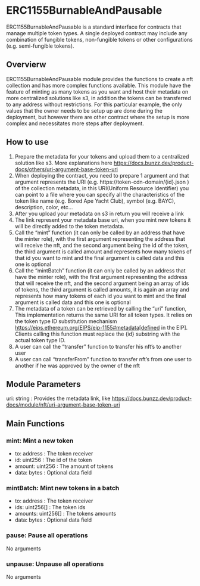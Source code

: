 # ERC1155BurnableAndPausable

ERC1155BurnableAndPausable is a standard interface for contracts that manage multiple token types. A single deployed contract may include any combination of fungible tokens, non-fungible tokens or other configurations (e.g. semi-fungible tokens).

## Overvierw

ERC1155BurnableAndPausable module provides the functions to create a nft collection and has more complex functions available. This module have the feature of minting as many tokens as you want and host their metadata on more centralized solutions like s3, in addition the tokens can be transferred to any address without restrictions. For this particular example, the only values that the owner needs to be setup up are done during the deployment, but however there are other contract where the setup is more complex and necessitates more steps after deployment.

## How to use

1. Prepare the metadata for your tokens and upload them to a centralized solution like s3. More explanations here https://docs.bunzz.dev/product-docs/others/uri-argument-base-token-uri
2. When deploying the contract, you need to prepare 1 argument and that argument represents the URI (e.g. https://token-cdn-domain/{id}.json ) of the collection metadata, in this URI(Uniform Resource Identifier) you can point to a file where you can specify all the characteristics of the token like name (e.g. Bored Ape Yacht Club), symbol (e.g. BAYC), description, color, etc...
3. After you upload your metadata on s3 in return you will receive a link
4. The link represent your metadata base uri, when you mint new tokens it will be directly added to the token metadata.
5. Call the “mint” function (it can only be called by an address that have the minter role), with the first argument representing the address that will receive the nft, and the second argument being the id of the token, the third argument is called amount and represents how many tokens of that id you want to mint and the final argument is called data and this one is optional
6. Call the “mintBatch” function (it can only be called by an address that have the minter role), with the first argument representing the address that will receive the nft, and the second argument being an array of ids of tokens, the third argument is called amounts, it is again an array and represents how many tokens of each id you want to mint and the final argument is called data and this one is optional
7. The metadata of a token can be retrieved by calling the “uri” function, This implementation returns the same URI for all token types. It relies on the token type ID substitution mechanism https://eips.ethereum.org/EIPS/eip-1155#metadata[defined in the EIP]. Clients calling this function must replace the \{id\} substring with the actual token type ID.
8. A user can call the “transfer” function to transfer his nft’s to another user
9. A user can call “transferFrom” function to transfer nft’s from one user to another if he was approved by the owner of the nft


## Module Parameters

uri: string : Provides the metadata link, like https://docs.bunzz.dev/product-docs/module/nft/uri-argument-base-token-uri

## Main Functions

### mint: Mint a new token

- to: address : The token receiver
- id: uint256 : The id of the token
- amount: uint256 : The amount of tokens
- data:	bytes : Optional data field


### mintBatch: Mint new tokens in a batch

- to: address : The token receiver
- ids: uint256[] : The token ids
- amounts: uint256[] : The tokens amounts
- data:	bytes : Optional data field

### pause: Pause all operations

No arguments

### unpause: Unpause all operations

No arguments